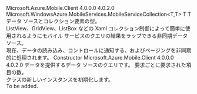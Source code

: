 <Type Name="MobileServiceCollection&lt;T&gt;" FullName="Microsoft.WindowsAzure.MobileServices.MobileServiceCollection&lt;T&gt;">
  <TypeSignature Language="C#" Value="public class MobileServiceCollection&lt;T&gt; : Microsoft.WindowsAzure.MobileServices.MobileServiceCollection&lt;T,T&gt;" />
  <TypeSignature Language="ILAsm" Value=".class public auto ansi beforefieldinit MobileServiceCollection`1&lt;T&gt; extends Microsoft.WindowsAzure.MobileServices.MobileServiceCollection`2&lt;!T, !T&gt;" />
  <TypeSignature Language="DocId" Value="T:Microsoft.WindowsAzure.MobileServices.MobileServiceCollection`1" />
  <TypeSignature Language="VB.NET" Value="Public Class MobileServiceCollection(Of T)&#xA;Inherits MobileServiceCollection(Of T, T)" />
  <TypeSignature Language="F#" Value="type MobileServiceCollection&lt;'T&gt; = class&#xA;    inherit MobileServiceCollection&lt;'T, 'T&gt;" />
  <AssemblyInfo>
    <AssemblyName>Microsoft.Azure.Mobile.Client</AssemblyName>
    <AssemblyVersion>4.0.0.0</AssemblyVersion>
    <AssemblyVersion>4.0.2.0</AssemblyVersion>
  </AssemblyInfo>
  <TypeParameters>
    <TypeParameter Name="T" />
  </TypeParameters>
  <Base>
    <BaseTypeName>Microsoft.WindowsAzure.MobileServices.MobileServiceCollection&lt;T,T&gt;</BaseTypeName>
    <BaseTypeArguments>
      <BaseTypeArgument TypeParamName="TTable">T</BaseTypeArgument>
      <BaseTypeArgument TypeParamName="TCollection">T</BaseTypeArgument>
    </BaseTypeArguments>
  </Base>
  <Interfaces />
  <Docs>
    <typeparam name="T">データ ソースとコレクション要素の型。</typeparam>
    <summary>
            ListView、GridView、ListBox などの Xaml コレクション制御によって簡単に使用されるようにモバイル サービスのクエリの結果をラップできる非同期データ ソース。
            </summary>
    <remarks>
            現在、データの読み込み、コントロールに通知する、およびページングを非同期的に処理されます。
            </remarks>
  </Docs>
  <Members>
    <Member MemberName=".ctor">
      <MemberSignature Language="C#" Value="public MobileServiceCollection (Microsoft.WindowsAzure.MobileServices.IMobileServiceTableQuery&lt;T&gt; query, int pageSize = 0);" />
      <MemberSignature Language="ILAsm" Value=".method public hidebysig specialname rtspecialname instance void .ctor(class Microsoft.WindowsAzure.MobileServices.IMobileServiceTableQuery`1&lt;!T&gt; query, int32 pageSize) cil managed" />
      <MemberSignature Language="DocId" Value="M:Microsoft.WindowsAzure.MobileServices.MobileServiceCollection`1.#ctor(Microsoft.WindowsAzure.MobileServices.IMobileServiceTableQuery{`0},System.Int32)" />
      <MemberSignature Language="VB.NET" Value="Public Sub New (query As IMobileServiceTableQuery(Of T), Optional pageSize As Integer = 0)" />
      <MemberSignature Language="F#" Value="new Microsoft.WindowsAzure.MobileServices.MobileServiceCollection&lt;'T&gt; : Microsoft.WindowsAzure.MobileServices.IMobileServiceTableQuery&lt;'T&gt; * int -&gt; Microsoft.WindowsAzure.MobileServices.MobileServiceCollection&lt;'T&gt;" Usage="new Microsoft.WindowsAzure.MobileServices.MobileServiceCollection&lt;'T&gt; (query, pageSize)" />
      <MemberType>Constructor</MemberType>
      <AssemblyInfo>
        <AssemblyName>Microsoft.Azure.Mobile.Client</AssemblyName>
        <AssemblyVersion>4.0.0.0</AssemblyVersion>
        <AssemblyVersion>4.0.2.0</AssemblyVersion>
      </AssemblyInfo>
      <Parameters>
        <Parameter Name="query" Type="Microsoft.WindowsAzure.MobileServices.IMobileServiceTableQuery&lt;T&gt;" />
        <Parameter Name="pageSize" Type="System.Int32" />
      </Parameters>
      <Docs>
        <param name="query">
            データを提供するデータ ソースのクエリです。
            </param>
        <param name="pageSize">
            要求ごとに要求された項目の数。
            </param>
        <summary>
            <see cref="T:IncrementalLoadingMobileServiceCollection{T}" /> クラスの新しいインスタンスを初期化します。
            </summary>
        <remarks>To be added.</remarks>
      </Docs>
    </Member>
  </Members>
</Type>